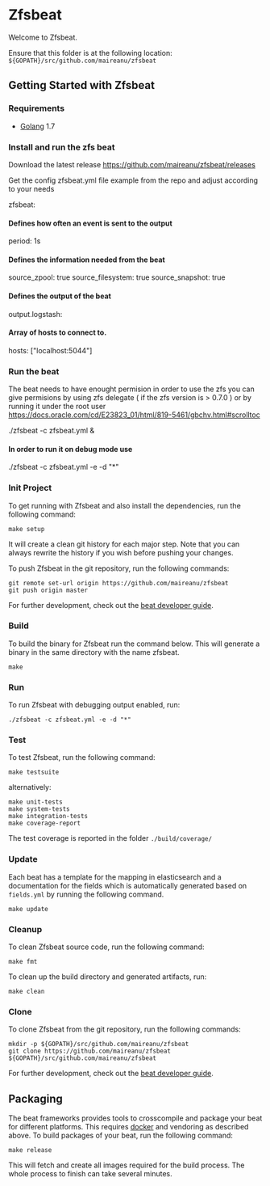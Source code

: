 # Zfsbeat

Welcome to Zfsbeat.

Ensure that this folder is at the following location:
`${GOPATH}/src/github.com/maireanu/zfsbeat`

## Getting Started with Zfsbeat

### Requirements

* [Golang](https://golang.org/dl/) 1.7

### Install and run the zfs beat

Download the latest release
https://github.com/maireanu/zfsbeat/releases

Get the config zfsbeat.yml file example from the repo and adjust according to your needs

zfsbeat:
  #### Defines how often an event is sent to the output
  period: 1s
  #### Defines the information needed from the beat
  source_zpool: true
  source_filesystem: true
  source_snapshot: true
  
#### Defines the output of the beat
output.logstash:
  #### Array of hosts to connect to.
  hosts: ["localhost:5044"]  

### Run the beat

The beat needs to have enought permision in order to use the zfs
you can give permisions by using zfs delegate ( if the zfs version is > 0.7.0 )  or by running it under the root user
https://docs.oracle.com/cd/E23823_01/html/819-5461/gbchv.html#scrolltoc

./zfsbeat -c zfsbeat.yml &

#### In order to run it on debug mode use
./zfsbeat -c zfsbeat.yml -e -d "*"


### Init Project
To get running with Zfsbeat and also install the
dependencies, run the following command:

```
make setup
```

It will create a clean git history for each major step. Note that you can always rewrite the history if you wish before pushing your changes.

To push Zfsbeat in the git repository, run the following commands:

```
git remote set-url origin https://github.com/maireanu/zfsbeat
git push origin master
```

For further development, check out the [beat developer guide](https://www.elastic.co/guide/en/beats/libbeat/current/new-beat.html).

### Build

To build the binary for Zfsbeat run the command below. This will generate a binary
in the same directory with the name zfsbeat.

```
make
```


### Run

To run Zfsbeat with debugging output enabled, run:

```
./zfsbeat -c zfsbeat.yml -e -d "*"
```


### Test

To test Zfsbeat, run the following command:

```
make testsuite
```

alternatively:
```
make unit-tests
make system-tests
make integration-tests
make coverage-report
```

The test coverage is reported in the folder `./build/coverage/`

### Update

Each beat has a template for the mapping in elasticsearch and a documentation for the fields
which is automatically generated based on `fields.yml` by running the following command.

```
make update
```


### Cleanup

To clean  Zfsbeat source code, run the following command:

```
make fmt
```

To clean up the build directory and generated artifacts, run:

```
make clean
```


### Clone

To clone Zfsbeat from the git repository, run the following commands:

```
mkdir -p ${GOPATH}/src/github.com/maireanu/zfsbeat
git clone https://github.com/maireanu/zfsbeat ${GOPATH}/src/github.com/maireanu/zfsbeat
```


For further development, check out the [beat developer guide](https://www.elastic.co/guide/en/beats/libbeat/current/new-beat.html).


## Packaging

The beat frameworks provides tools to crosscompile and package your beat for different platforms. This requires [docker](https://www.docker.com/) and vendoring as described above. To build packages of your beat, run the following command:

```
make release
```

This will fetch and create all images required for the build process. The whole process to finish can take several minutes.

